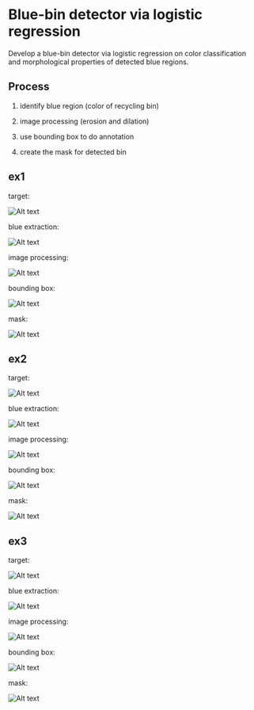 # Blue-bin detector via logistic regression
Develop a blue-bin detector via logistic regression on color classification and morphological properties of detected blue regions.
## Process
1. identify blue region (color of recycling bin)

2. image processing (erosion and dilation)

3. use bounding box to do annotation

4. create the mask for detected bin

## ex1
target:

![Alt text](pic/0001/0001.jpg "0001")

blue extraction:

![Alt text](pic/0001/_original.png "0001_blue_extraction")

image processing:

![Alt text](pic/0001/_erosion_2.png "0001_erosion")

bounding box:

![Alt text](pic/0001/_dialation_1.png "0001_box")

mask:

![Alt text](pic/0001/_another_mask.png  "0001_mask")

## ex2
target:

![Alt text](pic/0003/0003.jpg "0003")

blue extraction:

![Alt text](pic/0003/_original.png "0003_blue_extraction")

image processing:

![Alt text](pic/0003/_erosion_2.png "0003_erosion")

bounding box:

![Alt text](pic/0003/_dialation_1.png "0003_box")

mask:

![Alt text](pic/0003/_another_mask.png  "0003_mask")

## ex3
target:

![Alt text](pic/0010/0010.jpg "0010")

blue extraction:

![Alt text](pic/0010/_original.png "0010_blue_extraction")

image processing:

![Alt text](pic/0010/_erosion_2.png "0010_erosion")

bounding box:

![Alt text](pic/0010/_dialation_1.png "0010_box")

mask:

![Alt text](pic/0010/_another_mask.png  "0010_mask")
